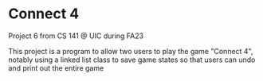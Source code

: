 # Connect 4
Project 6 from CS 141 @ UIC during FA23

This project is a program to allow two users to play the game "Connect 4", 
notably using a linked list class to save game states so that users can undo 
and print out the entire game
